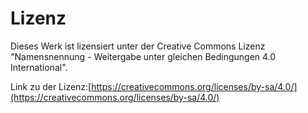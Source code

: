 # Lizenz
Dieses Werk ist lizensiert unter der Creative Commons Lizenz "Namensnennung - Weitergabe unter gleichen Bedingungen 4.0 International".

Link zu der Lizenz:[https://creativecommons.org/licenses/by-sa/4.0/](https://creativecommons.org/licenses/by-sa/4.0/) 